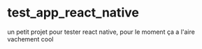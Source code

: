 # test_app_react_native
un petit projet pour tester react native, pour le moment ça a l'aire vachement cool
